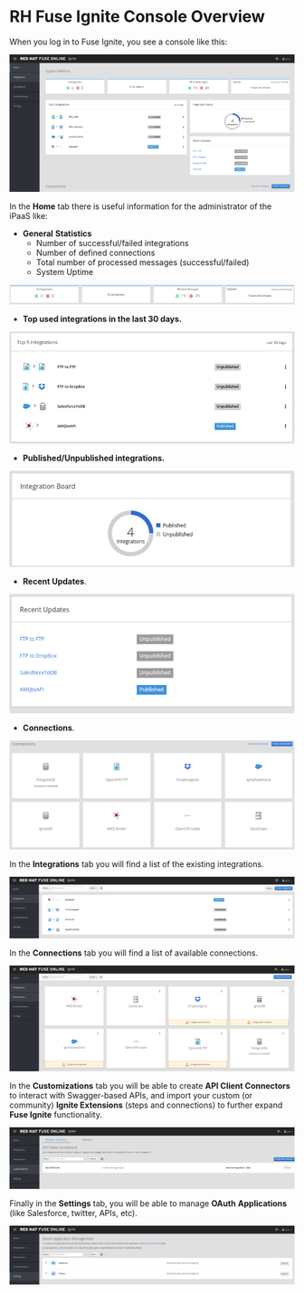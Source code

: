 # RH Fuse Ignite Console Overview

When you log in to Fuse Ignite, you see a console like this:

![](.gitbook/assets/image%20%28118%29.png)

In the **Home** tab there is useful information for the administrator of the iPaaS like:

* **General** **Statistics**
  * Number of successful/failed integrations
  * Number of defined connections
  * Total number of processed messages \(successful/failed\)
  * System Uptime

![](.gitbook/assets/image%20%2872%29.png)

* **Top used integrations in the last 30 days.**

![](.gitbook/assets/image%20%2895%29.png)

* **Published/Unpublished integrations.**

![](.gitbook/assets/image%20%28100%29.png)

* **Recent Updates**.

![](.gitbook/assets/image%20%28137%29.png)

* **Connections**.

![](.gitbook/assets/image%20%2899%29.png)

In the **Integrations** tab you will find a list of the existing integrations.

![](.gitbook/assets/image%20%28148%29.png)

In the **Connections** tab you will find a list of available connections.

![](.gitbook/assets/image%20%28172%29.png)

In the **Customizations** tab you will be able to create **API Client Connectors** to interact with Swagger-based APIs, and import your custom \(or community\) **Ignite Extensions** \(steps and connections\) to further expand **Fuse Ignite** functionality.

![](.gitbook/assets/image%20%28163%29.png)

Finally in the **Settings** tab, you will be able to manage **OAuth** **Applications** \(like Salesforce, twitter, APIs, etc\).

![](.gitbook/assets/image%20%2880%29.png)





